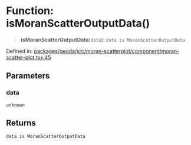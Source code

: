 # Function: isMoranScatterOutputData()

> **isMoranScatterOutputData**(`data`): `data is MoranScatterOutputData`

Defined in: [packages/geoda/src/moran-scatterplot/component/moran-scatter-plot.tsx:45](https://github.com/GeoDaCenter/openassistant/blob/a5eebdb32e6bf1b6b4eedf634485568edcefaa57/packages/geoda/src/moran-scatterplot/component/moran-scatter-plot.tsx#L45)

## Parameters

### data

`unknown`

## Returns

`data is MoranScatterOutputData`
